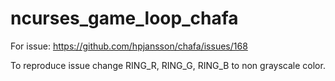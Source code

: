# ncurses_game_loop_chafa

For issue: https://github.com/hpjansson/chafa/issues/168

To reproduce issue change RING_R, RING_G, RING_B to non grayscale color.
